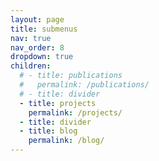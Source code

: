```yaml
---
layout: page
title: submenus
nav: true
nav_order: 8
dropdown: true
children:
  # - title: publications
  #   permalink: /publications/
  # - title: divider
  - title: projects
    permalink: /projects/
  - title: divider
  - title: blog
    permalink: /blog/
---
```


